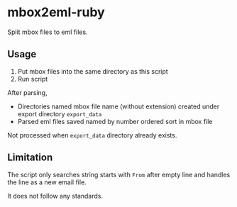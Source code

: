 # mbox2eml-ruby
Split mbox files to eml files.

## Usage

1. Put mbox files into the same directory as this script
2. Run script

After parsing,

- Directories named mbox file name (without extension) created under export directory `export_data`
- Parsed eml files saved named by number ordered sort in mbox file

Not processed when `export_data` directory already exists.

## Limitation

The script only searches string starts with `From` after empty line and handles the line as a new email file.

It does not follow any standards.
